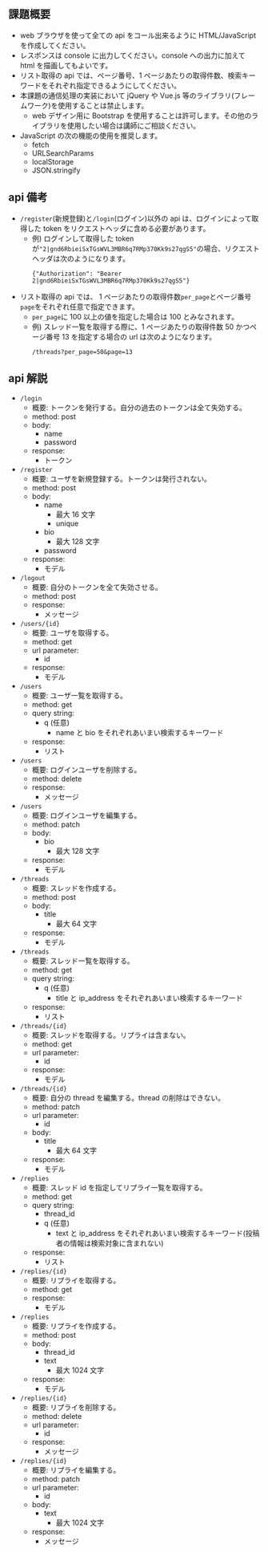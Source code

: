## 課題概要

- web ブラウザを使って全ての api をコール出来るように HTML/JavaScript を作成してください。
- レスポンスは console に出力してください。console への出力に加えて html を描画してもよいです。
- リスト取得の api では、ページ番号、1 ページあたりの取得件数、検索キーワードをそれぞれ指定できるようにしてください。
- 本課題の通信処理の実装において jQuery や Vue.js 等のライブラリ(フレームワーク)を使用することは禁止します。
  - web デザイン用に Bootstrap を使用することは許可します。その他のライブラリを使用したい場合は講師にご相談ください。
- JavaScript の次の機能の使用を推奨します。
  - fetch
  - URLSearchParams
  - localStorage
  - JSON.stringify

## api 備考

- `/register`(新規登録)と`/login`(ログイン)以外の api は、ログインによって取得した token をリクエストヘッダに含める必要があります。
  - 例) ログインして取得した token が`"2|gnd6RbieiSxTGsWVL3MBR6q7RMp370Kk9s27qgS5"`の場合、リクエストヘッダは次のようになります。
    ```
    {"Authorization": "Bearer 2|gnd6RbieiSxTGsWVL3MBR6q7RMp370Kk9s27qgS5"}
    ```
- リスト取得の api では、 1 ページあたりの取得件数`per_page`とページ番号`page`をそれぞれ任意で指定できます。
  - `per_page`に 100 以上の値を指定した場合は 100 とみなされます。
  - 例) スレッド一覧を取得する際に、1 ページあたりの取得件数 50 かつページ番号 13 を指定する場合の url は次のようになります。
    ```
    /threads?per_page=50&page=13
    ```

## api 解説

- `/login`
  - 概要: トークンを発行する。自分の過去のトークンは全て失効する。
  - method: post
  - body:
    - name
    - password
  - response:
    - トークン
- `/register`
  - 概要: ユーザを新規登録する。トークンは発行されない。
  - method: post
  - body:
    - name
      - 最大 16 文字
      - unique
    - bio
      - 最大 128 文字
    - password
  - response:
    - モデル
- `/logout`
  - 概要: 自分のトークンを全て失効させる。
  - method: post
  - response:
    - メッセージ
- `/users/{id}`
  - 概要: ユーザを取得する。
  - method: get
  - url parameter:
    - id
  - response:
    - モデル
- `/users`
  - 概要: ユーザ一覧を取得する。
  - method: get
  - query string:
    - q (任意)
      - name と bio をそれぞれあいまい検索するキーワード
  - response:
    - リスト
- `/users`
  - 概要: ログインユーザを削除する。
  - method: delete
  - response:
    - メッセージ
- `/users`
  - 概要: ログインユーザを編集する。
  - method: patch
  - body:
    - bio
      - 最大 128 文字
  - response:
    - モデル
- `/threads`
  - 概要: スレッドを作成する。
  - method: post
  - body:
    - title
      - 最大 64 文字
  - response:
    - モデル
- `/threads`
  - 概要: スレッド一覧を取得する。
  - method: get
  - query string:
    - q (任意)
      - title と ip_address をそれぞれあいまい検索するキーワード
  - response:
    - リスト
- `/threads/{id}`
  - 概要: スレッドを取得する。リプライは含まない。
  - method: get
  - url parameter:
    - id
  - response:
    - モデル
- `/threads/{id}`
  - 概要: 自分の thread を編集する。thread の削除はできない。
  - method: patch
  - url parameter:
    - id
  - body:
    - title
      - 最大 64 文字
  - response:
    - モデル
- `/replies`
  - 概要: スレッド id を指定してリプライ一覧を取得する。
  - method: get
  - query string:
    - thread_id
    - q (任意)
      - text と ip_address をそれぞれあいまい検索するキーワード(投稿者の情報は検索対象に含まれない)
  - response:
    - リスト
- `/replies/{id}`
  - 概要: リプライを取得する。
  - method: get
  - response:
    - モデル
- `/replies`
  - 概要: リプライを作成する。
  - method: post
  - body:
    - thread_id
    - text
      - 最大 1024 文字
  - response:
    - モデル
- `/replies/{id}`
  - 概要: リプライを削除する。
  - method: delete
  - url parameter:
    - id
  - response:
    - メッセージ
- `/replies/{id}`
  - 概要: リプライを編集する。
  - method: patch
  - url parameter:
    - id
  - body:
    - text
      - 最大 1024 文字
  - response:
    - メッセージ
